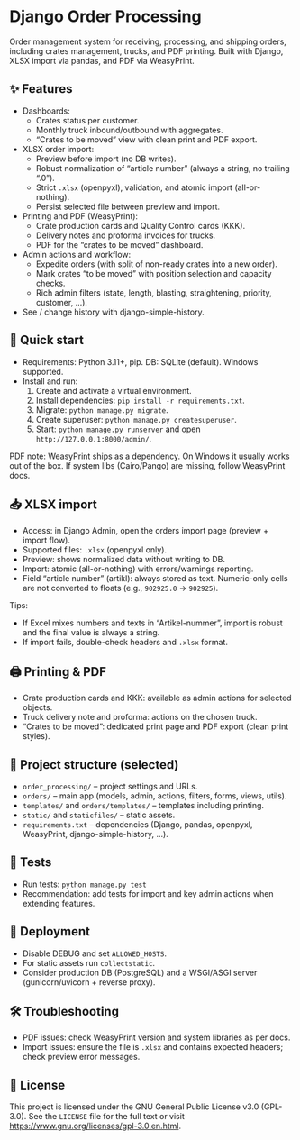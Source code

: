 # Django Order Processing

Order management system for receiving, processing, and shipping orders, including crates management, trucks, and PDF printing. Built with Django, XLSX import via pandas, and PDF via WeasyPrint.

## ✨ Features

- Dashboards:
  - Crates status per customer.
  - Monthly truck inbound/outbound with aggregates.
  - “Crates to be moved” view with clean print and PDF export.
- XLSX order import:
  - Preview before import (no DB writes).
  - Robust normalization of “article number” (always a string, no trailing “.0”).
  - Strict `.xlsx` (openpyxl), validation, and atomic import (all-or-nothing).
  - Persist selected file between preview and import.
- Printing and PDF (WeasyPrint):
  - Crate production cards and Quality Control cards (KKK).
  - Delivery notes and proforma invoices for trucks.
  - PDF for the “crates to be moved” dashboard.
- Admin actions and workflow:
  - Expedite orders (with split of non-ready crates into a new order).
  - Mark crates “to be moved” with position selection and capacity checks.
  - Rich admin filters (state, length, blasting, straightening, priority, customer, …).
- See / change history with django-simple-history.

## 🚀 Quick start

- Requirements: Python 3.11+, pip. DB: SQLite (default). Windows supported.
- Install and run:
  1) Create and activate a virtual environment.
  2) Install dependencies: `pip install -r requirements.txt`.
  3) Migrate: `python manage.py migrate`.
  4) Create superuser: `python manage.py createsuperuser`.
  5) Start: `python manage.py runserver` and open `http://127.0.0.1:8000/admin/`.

PDF note: WeasyPrint ships as a dependency. On Windows it usually works out of the box. If system libs (Cairo/Pango) are missing, follow WeasyPrint docs.

## 📥 XLSX import

- Access: in Django Admin, open the orders import page (preview + import flow).
- Supported files: `.xlsx` (openpyxl only).
- Preview: shows normalized data without writing to DB.
- Import: atomic (all-or-nothing) with errors/warnings reporting.
- Field “article number” (artikl): always stored as text. Numeric-only cells are not converted to floats (e.g., `902925.0` → `902925`).

Tips:
- If Excel mixes numbers and texts in “Artikel-nummer”, import is robust and the final value is always a string.
- If import fails, double-check headers and `.xlsx` format.

## 🖨️ Printing & PDF

- Crate production cards and KKK: available as admin actions for selected objects.
- Truck delivery note and proforma: actions on the chosen truck.
- “Crates to be moved”: dedicated print page and PDF export (clean print styles).

## 🧭 Project structure (selected)

- `order_processing/` – project settings and URLs.
- `orders/` – main app (models, admin, actions, filters, forms, views, utils).
- `templates/` and `orders/templates/` – templates including printing.
- `static/` and `staticfiles/` – static assets.
- `requirements.txt` – dependencies (Django, pandas, openpyxl, WeasyPrint, django-simple-history, …).

## 🧪 Tests

- Run tests: `python manage.py test`
- Recommendation: add tests for import and key admin actions when extending features.

## 🚢 Deployment

- Disable DEBUG and set `ALLOWED_HOSTS`.
- For static assets run `collectstatic`.
- Consider production DB (PostgreSQL) and a WSGI/ASGI server (gunicorn/uvicorn + reverse proxy).

## 🛠️ Troubleshooting

- PDF issues: check WeasyPrint version and system libraries as per docs.
- Import issues: ensure the file is `.xlsx` and contains expected headers; check preview error messages.

## 📜 License

This project is licensed under the GNU General Public License v3.0 (GPL-3.0). See the `LICENSE` file for the full text or visit https://www.gnu.org/licenses/gpl-3.0.en.html.
